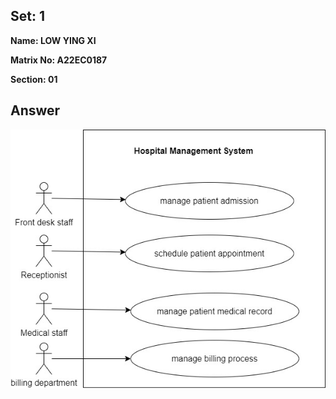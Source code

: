 ## Set: 1

**Name: LOW YING XI**

**Matrix No: A22EC0187**

**Section: 01**

## Answer

<img src="drawio/uc_exercise1.jpg" alt=""/></a>